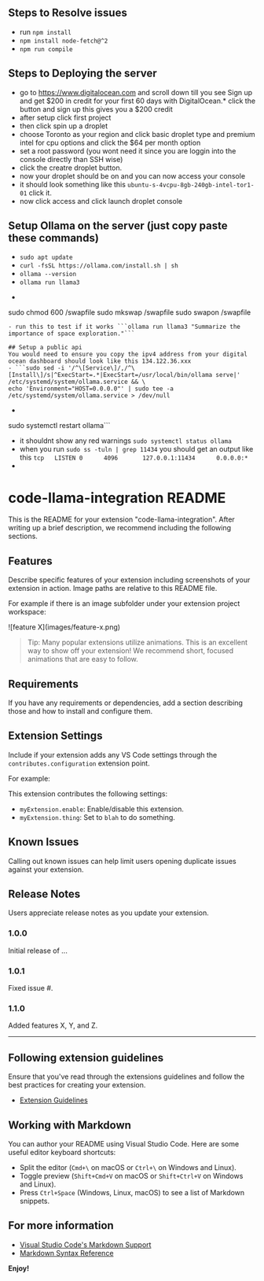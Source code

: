 ## Steps to Resolve issues
- run ```npm install```
- ```npm install node-fetch@^2```
- ```npm run compile```


## Steps to Deploying the server
- go to https://www.digitalocean.com and scroll down till you see Sign up and get $200 in credit for your first 60 days with DigitalOcean.* click the button and sign up this gives you a $200 credit
- after setup click first project
- then click spin up a droplet
- choose Toronto as your region and click basic droplet type and premium intel for cpu options and click the $64 per month option
- set a root password (you wont need it since you are loggin into the console directly than SSH wise)
- click the creatre droplet button.
- now your droplet should be on and you can now access your console
- it should look something like this ```ubuntu-s-4vcpu-8gb-240gb-intel-tor1-01``` click it.
- now click access and click launch droplet console

## Setup Ollama on the server (just copy paste these commands)
- ```sudo apt update```
- ```curl -fsSL https://ollama.com/install.sh | sh```
- ```ollama --version```
- ```ollama run llama3```
- ```sudo fallocate -l 2G /swapfile
sudo chmod 600 /swapfile
sudo mkswap /swapfile
sudo swapon /swapfile
```  this ensures there is freed up space
- run this to test if it works ```ollama run llama3 "Summarize the importance of space exploration."```

## Setup a public api
You would need to ensure you copy the ipv4 address from your digital ocean dashboard should look like this 134.122.36.xxx
- ```sudo sed -i '/^\[Service\]/,/^\[Install\]/s|^ExecStart=.*|ExecStart=/usr/local/bin/ollama serve|' /etc/systemd/system/ollama.service && \
echo 'Environment="HOST=0.0.0.0"' | sudo tee -a /etc/systemd/system/ollama.service > /dev/null
```
- ```sudo systemctl daemon-reload
sudo systemctl restart ollama```
- it shouldnt show any red warnings ```sudo systemctl status ollama```
- when you run ```sudo ss -tuln | grep 11434``` you should get an output like this ```tcp   LISTEN 0      4096       127.0.0.1:11434      0.0.0.0:* ```
- 



# code-llama-integration README

This is the README for your extension "code-llama-integration". After writing up a brief description, we recommend including the following sections.

## Features

Describe specific features of your extension including screenshots of your extension in action. Image paths are relative to this README file.

For example if there is an image subfolder under your extension project workspace:

\!\[feature X\]\(images/feature-x.png\)

> Tip: Many popular extensions utilize animations. This is an excellent way to show off your extension! We recommend short, focused animations that are easy to follow.

## Requirements

If you have any requirements or dependencies, add a section describing those and how to install and configure them.

## Extension Settings

Include if your extension adds any VS Code settings through the `contributes.configuration` extension point.

For example:

This extension contributes the following settings:

* `myExtension.enable`: Enable/disable this extension.
* `myExtension.thing`: Set to `blah` to do something.

## Known Issues

Calling out known issues can help limit users opening duplicate issues against your extension.

## Release Notes

Users appreciate release notes as you update your extension.

### 1.0.0

Initial release of ...

### 1.0.1

Fixed issue #.

### 1.1.0

Added features X, Y, and Z.

---

## Following extension guidelines

Ensure that you've read through the extensions guidelines and follow the best practices for creating your extension.

* [Extension Guidelines](https://code.visualstudio.com/api/references/extension-guidelines)

## Working with Markdown

You can author your README using Visual Studio Code. Here are some useful editor keyboard shortcuts:

* Split the editor (`Cmd+\` on macOS or `Ctrl+\` on Windows and Linux).
* Toggle preview (`Shift+Cmd+V` on macOS or `Shift+Ctrl+V` on Windows and Linux).
* Press `Ctrl+Space` (Windows, Linux, macOS) to see a list of Markdown snippets.

## For more information

* [Visual Studio Code's Markdown Support](http://code.visualstudio.com/docs/languages/markdown)
* [Markdown Syntax Reference](https://help.github.com/articles/markdown-basics/)

**Enjoy!**
